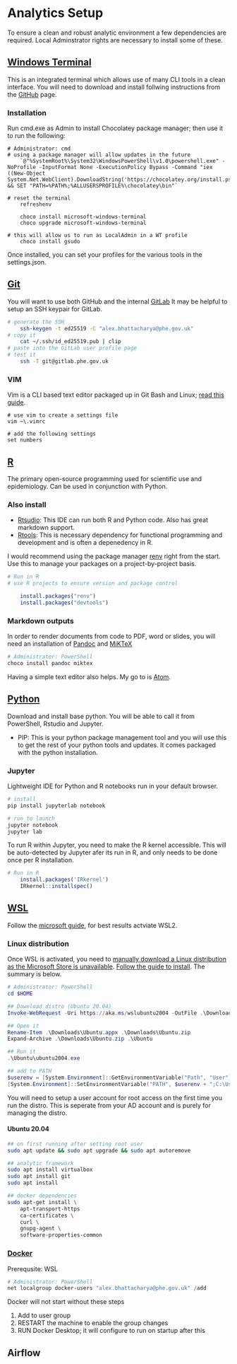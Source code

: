 # Analytics Setup 

To ensure a clean and robust analytic environment a few dependencies are required.
Local Adminstrator rights are necessary to install some of these.

## [Windows Terminal](https://docs.microsoft.com/en-us/windows/terminal/get-started)
This is an integrated terminal which allows use of many CLI tools in a clean interface. You will need to download and install follwing instructions from the [GitHub](https://github.com/microsoft/terminal) page. 

### Installation
Run cmd.exe as Admin to install Chocolatey package manager; then use it to run the following:

```shell
# Administrator: cmd
# using a package manager will allow updates in the future
	`@"%SystemRoot%\System32\WindowsPowerShell\v1.0\powershell.exe" -NoProfile -InputFormat None -ExecutionPolicy Bypass -Command "iex ((New-Object System.Net.WebClient).DownloadString('https://chocolatey.org/install.ps1'))" && SET "PATH=%PATH%;%ALLUSERSPROFILE%\chocolatey\bin"`

# reset the terminal
	refreshenv
	
	choco install microsoft-windows-terminal
	choco upgrade microsoft-windows-terminal 

# this will allow us to run as LocalAdmin in a WT profile
	choco install gsudo
```

Once installed, you can set your profiles for the various tools in the settings.json.

## [Git](https://git-scm.com/downloads)

You will want to use both GitHub and the internal [GitLab](https://gitlab.phe.gov.uk)
It may be helpful to setup an SSH keypair for GitLab.

```bash
# generate the SSH
	ssh-keygen -t ed25519 -C "alex.bhattacharya@phe.gov.uk"
# copy it 
	cat ~/.ssh/id_ed25519.pub | clip
# paste into the GitLab user profile page
# test it
	ssh -T git@gitlab.phe.gov.uk
```

### VIM
Vim is a CLI based text editor packaged up in Git Bash and Linux; [read this guide](https://github.com/damassi/learn-vim). 

```vim
# use vim to create a settings file
vim ~\.vimrc

# add the following settings
set numbers
```

## [R](https://cran.r-project.org/mirrors.html)
The primary open-source programming used for scientific use and epidemiology. Can be used in conjunction with Python. 

### Also install
+ [Rtsudio](https://rstudio.com/products/rstudio/download/): This IDE can run both R and Python code. Also has great markdown support.
+ [Rtools](https://cran.r-project.org/bin/windows/Rtools/): This is necessary dependency for functional programming and development and is often a depenedency in R.

I would recommend using the package manager [renv](https://rstudio.github.io/renv/articles/renv.html) right from the start. Use this to manage your packages on a project-by-project basis.

```r
# Run in R
# use R projects to ensure version and package control

	install.packages("renv")
	install.packages("devtools")
```

### Markdown outputs
In order to render documents from code to PDF, word or slides, you will need an installation of [Pandoc](https://pandoc.org/installing.html) and [MiKTeX](https://miktex.org/)

```powershell
# Administrator: PowerShell
choco install pandoc miktex
```
Having a simple text editor also helps. My go to is [Atom](https://atom.io/).

## [Python](https://www.python.org/downloads/)
Download and install base python. You will be able to call it from PowerShell, Rstudio and Jupyter.

+ PIP: This is your python package management tool and you will use this to get the rest of your python tools and updates. It comes packaged with the python installation. 

### Jupyter
Lightweight IDE for Python and R notebooks run in your default browser.

```powershell
# install
pip install jupyterlab notebook

# run to launch
jupyter notebook
jupyter lab
```

To run R within Jupyter, you need to make the R kernel accessible. This will be auto-detected by Jupyter afer its run in R, and only needs to be done once per R installation.

```r 
# Run in R
	install.packages('IRkernel')
	IRkernel::installspec()
```


## [WSL](https://docs.microsoft.com/en-us/windows/wsl/install-win10#manual-installation-steps)
Follow the [microsoft guide](https://docs.microsoft.com/en-us/windows/wsl/install-win10), for best results actviate WSL2.

### Linux distribution
Once WSL is activated, you need to [manually download a Linux distribution as the Microsoft Store is unavailable](https://docs.microsoft.com/en-us/windows/wsl/install-manual). [Follow the guide to install](https://docs.microsoft.com/en-us/windows/wsl/install-on-server). The summary is below.

```powershell
# Administrator: PowerShell
cd $HOME

## Download distro (Ubuntu 20.04)
Invoke-WebRequest -Uri https://aka.ms/wslubuntu2004 -OutFile .\Downloads\Ubuntu.appx -UseBasicParsing

## Open it
Rename-Item .\Downloads\Ubuntu.appx .\Downloads\Ubuntu.zip
Expand-Archive .\Downloads\Ubuntu.zip .\Ubuntu

## Run it
.\Ubuntu\ubuntu2004.exe

## add to PATH
$userenv = [System.Environment]::GetEnvironmentVariable("Path", "User")
[System.Environment]::SetEnvironmentVariable("PATH", $userenv + ";C:\Users\Administrator\Ubuntu", "User")
```
You will need to setup a user account for root access on the first time you run the distro.
This is seperate from your AD account and is purely for managing the distro.

#### Ubuntu 20.04
```bash
## on first running after setting root user
sudo apt update && sudo apt upgrade && sudo apt autoremove

## analytic framework
sudo apt install virtualbox
sudo apt install git
sudo apt install 

## docker dependencies
sudo apt-get install \
	apt-transport-https
	ca-certificates \
	curl \
	gnupg-agent \
	software-properties-common
```

### [Docker](https://www.docker.com/products/docker-desktop)
Prerequsite: WSL 

```powershell
# Administrator: PowerShell
net localgroup docker-users "alex.bhattacharya@phe.gov.uk" /add
```
Docker will not start without these steps

1. Add to user group
1. RESTART the machine to enable the group changes
1. RUN Docker Desktop; it will configure to run on startup after this

## Airflow
